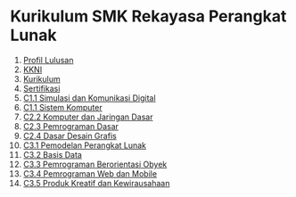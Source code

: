 <h1>Kurikulum SMK Rekayasa Perangkat Lunak</h1>

<ol>
  <li><a href="../../wiki/01-Profil-Lulusan" title="Profil Lulusan">Profil Lulusan</li>
  <li><a href="../../wiki/02-KKNI" title="KKNI">KKNI</li>
  <li><a href="../../wiki/03-Kurikulum" title="Kurikulum">Kurikulum</li>
  <li><a href="../../wiki/04-Sertifikasi" title="Sertifikasi">Sertifikasi</li>
  <li><a href="../../wiki/C1.1-Simulasi-dan-Komunikasi-Digital" title="C1.1 Simulasi dan Komunikasi Digital">C1.1 Simulasi dan Komunikasi Digital</li>
  <li><a href="../../wiki/C2.1-Sistem-Komputer" title="C1.1 Sistem Komputer">C1.1 Sistem Komputer</li>
  <li><a href="../../wiki/C2.2-Komputer-dan-Jaringan-Dasar" title="C2.2 Komputer dan Jaringan Dasar">C2.2 Komputer dan Jaringan Dasar</li>
  <li><a href="../../wiki/C2.3-Pemrograman-Dasar" title="C2.3 Pemrograman Dasar">C2.3 Pemrograman Dasar</li>
  <li><a href="../../wiki/C2.4-Dasar-Desain-Grafis" title="C2.4 Dasar Desain Grafis">C2.4 Dasar Desain Grafis</li>
  <li><a href="../../wiki/C3.1-Pemodelan-Perangkat-Lunak" title="C3.1 Pemodelan Perangkat Lunak">C3.1 Pemodelan Perangkat Lunak</li>
  <li><a href="../../wiki/C3.2-Basis-Data" title="C3.2 Basis Data">C3.2 Basis Data</li>
  <li><a href="../../wiki/C3.3-Pemrograman-Berorientasi-Obyek" title="C3.3 Pemrograman Berorientasi Obyek">C3.3 Pemrograman Berorientasi Obyek</li>
  <li><a href="../../wiki/C3.4-Pemrograman-Web-dan-Mobile" title="C3.4 Pemrograman Web dan Mobile">C3.4 Pemrograman Web dan Mobile</li>
  <li><a href="../../wiki/C3.5-Produk-Kreatif-dan-Kewirausahaan" title="C3.5 Produk Kreatif dan Kewirausahaan">C3.5 Produk Kreatif dan Kewirausahaan</li>
</ol>
